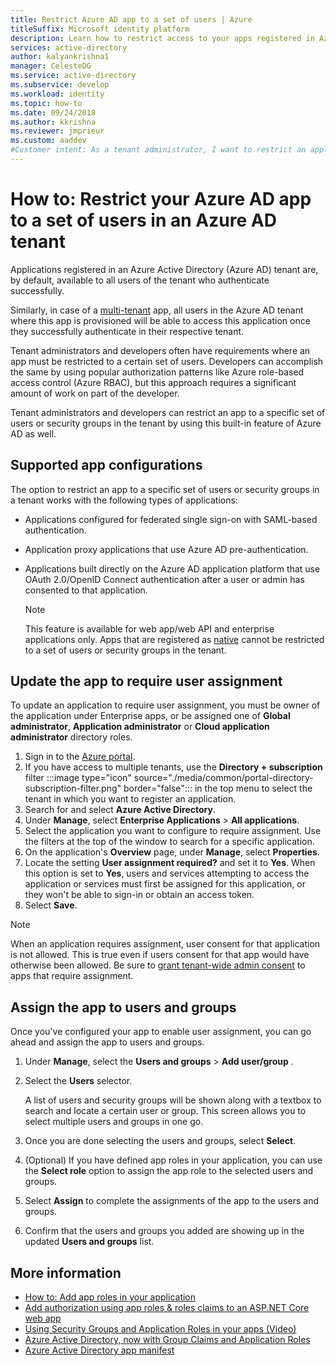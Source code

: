 ```yaml
---
title: Restrict Azure AD app to a set of users | Azure
titleSuffix: Microsoft identity platform
description: Learn how to restrict access to your apps registered in Azure AD to a selected set of users.
services: active-directory
author: kalyankrishna1
manager: CelesteDG
ms.service: active-directory
ms.subservice: develop
ms.workload: identity
ms.topic: how-to
ms.date: 09/24/2018
ms.author: kkrishna
ms.reviewer: jmprieur
ms.custom: aaddev
#Customer intent: As a tenant administrator, I want to restrict an application that I have registered in Azuren-e AD to a select set of users available in my Azure AD tenant
---
```

# How to: Restrict your Azure AD app to a set of users in an Azure AD tenant

Applications registered in an Azure Active Directory (Azure AD) tenant are, by default, available to all users of the tenant who authenticate successfully.

Similarly, in case of a [multi-tenant](howto-convert-app-to-be-multi-tenant.md) app, all users in the Azure AD tenant where this app is provisioned will be able to access this application once they successfully authenticate in their respective tenant.

Tenant administrators and developers often have requirements where an app must be restricted to a certain set of users. Developers can accomplish the same by using popular authorization patterns like Azure role-based access control (Azure RBAC), but this approach requires a significant amount of work on part of the developer.

Tenant administrators and developers can restrict an app to a specific set of users or security groups in the tenant by using this built-in feature of Azure AD as well.

## Supported app configurations

The option to restrict an app to a specific set of users or security groups in a tenant works with the following types of applications:

- Applications configured for federated single sign-on with SAML-based authentication.
- Application proxy applications that use Azure AD pre-authentication.
- Applications built directly on the Azure AD application platform that use OAuth 2.0/OpenID Connect authentication after a user or admin has consented to that application.

     > [!NOTE]
     > This feature is available for web app/web API and enterprise applications only. Apps that are registered as [native](./quickstart-register-app.md) cannot be restricted to a set of users or security groups in the tenant.

## Update the app to require user assignment

To update an application to require user assignment, you must be owner of the application under Enterprise apps, or be assigned one of **Global administrator**,  **Application administrator** or **Cloud application administrator** directory roles.

1. Sign in to the <a href="https://portal.azure.com/" target="_blank">Azure portal</a>.
1. If you have access to multiple tenants, use the **Directory + subscription** filter :::image type="icon" source="./media/common/portal-directory-subscription-filter.png" border="false"::: in the top menu to select the tenant in which you want to register an application.
1. Search for and select **Azure Active Directory**.
1. Under **Manage**, select **Enterprise Applications** > **All applications**.
1. Select the application you want to configure to require assignment. Use the filters at the top of the window to search for a specific application.
1. On the application's **Overview** page, under **Manage**, select **Properties**.
1. Locate the setting **User assignment required?** and set it to **Yes**. When this option is set to **Yes**, users and services attempting to access the application or services must first be assigned for this application, or they won't be able to sign-in or obtain an access token.
1. Select **Save**.

> [!NOTE]
> When an application requires assignment, user consent for that application is not allowed. This is true even if users consent for that app would have otherwise been allowed. Be sure to [grant tenant-wide admin consent](../manage-apps/grant-admin-consent.md) to apps that require assignment. 

## Assign the app to users and groups

Once you've configured your app to enable user assignment, you can go ahead and assign the app to users and groups.

1. Under **Manage**, select the **Users and groups** > **Add user/group** .
1. Select the **Users** selector. 

     A list of users and security groups will be shown along with a textbox to search and locate a certain user or group. This screen allows you to select multiple users and groups in one go.

1. Once you are done selecting the users and groups, select **Select**.
1. (Optional) If you have defined app roles in your application, you can use the **Select role** option to assign the app role to the selected users and groups. 
1. Select **Assign** to complete the assignments of the app to the users and groups. 
1. Confirm that the users and groups you added are showing up in the updated **Users and groups** list.

## More information

- [How to: Add app roles in your application](./howto-add-app-roles-in-azure-ad-apps.md)
- [Add authorization using app roles & roles claims to an ASP.NET Core web app](https://github.com/Azure-Samples/active-directory-aspnetcore-webapp-openidconnect-v2/tree/master/5-WebApp-AuthZ/5-1-Roles)
- [Using Security Groups and Application Roles in your apps (Video)](https://www.youtube.com/watch?v=LRoc-na27l0)
- [Azure Active Directory, now with Group Claims and Application Roles](https://techcommunity.microsoft.com/t5/Azure-Active-Directory-Identity/Azure-Active-Directory-now-with-Group-Claims-and-Application/ba-p/243862)
- [Azure Active Directory app manifest](./reference-app-manifest.md)
